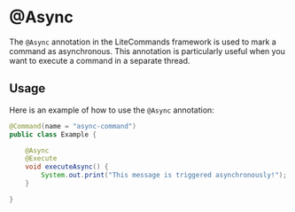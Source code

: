 # @Async

The `@Async` annotation in the LiteCommands framework is used to mark a command as asynchronous. This annotation is
particularly useful when you want to execute a command in a separate thread.

## Usage

Here is an example of how to use the `@Async` annotation:

```Java
@Command(name = "async-command")
public class Example {

    @Async
    @Execute
    void executeAsync() {
        System.out.print("This message is triggered asynchronously!");
    }

}
```
